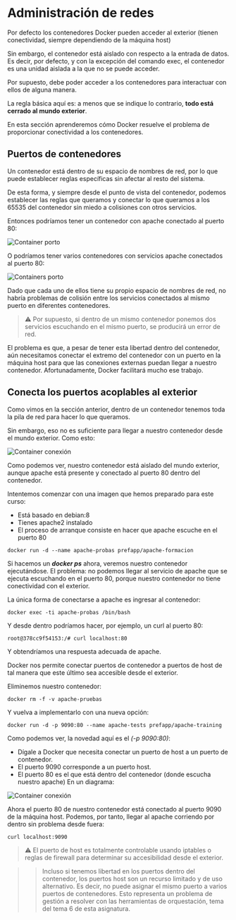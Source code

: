 # Administración de redes

Por defecto los contenedores Docker pueden acceder al exterior (tienen conectividad, siempre dependiendo de la máquina host)

Sin embargo, el contenedor está aislado con respecto a la entrada de datos. Es decir, por defecto, y con la excepción del comando exec, el contenedor es una unidad aislada a la que no se puede acceder.

Por supuesto, debe poder acceder a los contenedores para interactuar con ellos de alguna manera.

La regla básica aquí es: a menos que se indique lo contrario, **todo está cerrado al mundo exterior**.

En esta sección aprenderemos cómo Docker resuelve el problema de proporcionar conectividad a los contenedores.

## Puertos de contenedores

Un contenedor está dentro de su espacio de nombres de red, por lo que puede establecer reglas específicas sin afectar al resto del sistema.

De esta forma, y ​​siempre desde el punto de vista del contenedor, podemos establecer las reglas que queramos y conectar lo que queramos a los 65535 del contenedor sin miedo a colisiones con otros servicios.

Entonces podríamos tener un contenedor con apache conectado al puerto 80:

![Container porto](../../_media/02_docker/contedor_porto.png)

O podríamos tener varios contenedores con servicios apache conectados al puerto 80:

![Containers porto](../../_media/02_docker/contedores_porto.png)

Dado que cada uno de ellos tiene su propio espacio de nombres de red, no habría problemas de colisión entre los servicios conectados al mismo puerto en diferentes contenedores.

> ⚠️ Por supuesto, si dentro de un mismo contenedor ponemos dos servicios escuchando en el mismo puerto, se producirá un error de red.

El problema es que, a pesar de tener esta libertad dentro del contenedor, aún necesitamos conectar el extremo del contenedor con un puerto en la máquina host para que las conexiones externas puedan llegar a nuestro contenedor. Afortunadamente, Docker facilitará mucho ese trabajo.

## Conecta los puertos acoplables al exterior

Como vimos en la sección anterior, dentro de un contenedor tenemos toda la pila de red para hacer lo que queramos.

Sin embargo, eso no es suficiente para llegar a nuestro contenedor desde el mundo exterior. Como esto:

![Container conexión](../../_media/02_docker/contedor_conexion_0.png)

Como podemos ver, nuestro contenedor está aislado del mundo exterior, aunque apache está presente y conectado al puerto 80 dentro del contenedor.

Intentemos comenzar con una imagen que hemos preparado para este curso:

- Está basado en debian:8
- Tienes apache2 instalado
- El proceso de arranque consiste en hacer que apache escuche en el puerto 80

```shell
docker run -d --name apache-probas prefapp/apache-formacion
```

Si hacemos un _**docker ps**_ ahora, veremos nuestro contenedor ejecutándose. El problema: no podemos llegar al servicio de apache que se ejecuta escuchando en el puerto 80, porque nuestro contenedor no tiene conectividad con el exterior.

La única forma de conectarse a apache es ingresar al contenedor:

```shell
docker exec -ti apache-probas /bin/bash
```

Y desde dentro podríamos hacer, por ejemplo, un curl al puerto 80:

```shell
root@378cc9f54153:/# curl localhost:80
```

Y obtendríamos una respuesta adecuada de apache.

Docker nos permite conectar puertos de contenedor a puertos de host de tal manera que este último sea accesible desde el exterior.

Eliminemos nuestro contenedor:

```shell
docker rm -f -v apache-pruebas
```

Y vuelva a implementarlo con una nueva opción:

```shell
docker run -d -p 9090:80 --name apache-tests prefapp/apache-training
```

Como podemos ver, la novedad aquí es el *(-p 9090:80)*:

- Dígale a Docker que necesita conectar un puerto de host a un puerto de contenedor.
- El puerto 9090 corresponde a un puerto host.
- El puerto 80 es el que está dentro del contenedor (donde escucha nuestro apache)
En un diagrama:

![Container conexión](../../_media/02_docker/contedor_conexion_1.png)

Ahora el puerto 80 de nuestro contenedor está conectado al puerto 9090 de la máquina host. Podemos, por tanto, llegar al apache corriendo por dentro sin problema desde fuera:

```shell
curl localhost:9090
```
> ⚠️ El puerto de host es totalmente controlable usando iptables o reglas de firewall para determinar su accesibilidad desde el exterior.

>> Incluso si tenemos libertad en los puertos dentro del contenedor, los puertos host son un recurso limitado y de uso alternativo. Es decir, no puede asignar el mismo puerto a varios puertos de contenedores. Esto representa un problema de gestión a resolver con las herramientas de orquestación, tema del tema 6 de esta asignatura.
